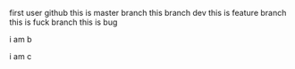first user github
this is master branch
this branch dev
this is feature branch
this is fuck branch
this is bug

i am b

i am c
